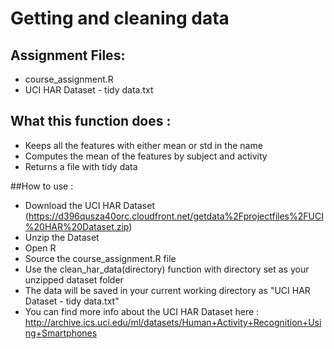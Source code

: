 # Getting and cleaning data
## Assignment Files:
 * course_assignment.R
 * UCI HAR Dataset - tidy data.txt
 
## What this function does :
 * Keeps all the features with either mean or std in the name
 * Computes the mean of the features by subject and activity
 * Returns a file with tidy data

##How to use :

* Download the UCI HAR Dataset (https://d396qusza40orc.cloudfront.net/getdata%2Fprojectfiles%2FUCI%20HAR%20Dataset.zip)
* Unzip the Dataset
* Open R
* Source the course_assignment.R file
* Use the clean_har_data(directory) function with directory set as your unzipped dataset folder
* The data will be saved in your current working directory as "UCI HAR Dataset - tidy data.txt"
* You can find more info about the UCI HAR Dataset here : http://archive.ics.uci.edu/ml/datasets/Human+Activity+Recognition+Using+Smartphones
